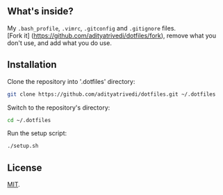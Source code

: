 ## What's inside?

My `.bash_profile`, `.vimrc`, `.gitconfig` and `.gitignore` files.  
[Fork it] (https://github.com/adityatrivedi/dotfiles/fork), remove what you don't use, and add what you do use.

## Installation

Clone the repository into '.dotfiles' directory:
```sh
git clone https://github.com/adityatrivedi/dotfiles.git ~/.dotfiles
```
Switch to the repository's directory:
```sh
cd ~/.dotfiles
```
Run the setup script:
```sh
./setup.sh
```

## License

[MIT](http://opensource.org/licenses/MIT).
